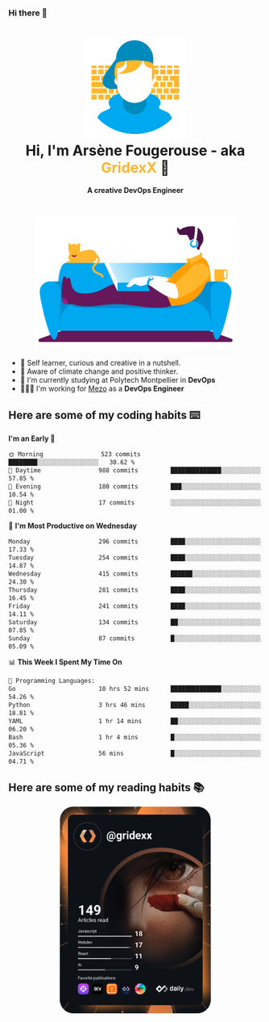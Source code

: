 ### Hi there 👋

<!--
**GridexX/gridexx** is a ✨ _special_ ✨ repository because its `README.md` (this file) appears on your GitHub profile.

Here are some ideas to get you started:

- 🔭 I’m currently working on ...
- 🌱 I’m currently learning ...
- 👯 I’m looking to collaborate on ...
- 🤔 I’m looking for help with ...
- 💬 Ask me about ...
- 📫 How to reach me: ...
- 😄 Pronouns: ...
- ⚡ Fun fact: ...
-->


<!-- Header -->
<h1 align="center">
  <img src="./images/user_profile.png" width="200">
  <br>
  Hi, I'm Arsène Fougerouse - aka <span style="color:#ffb72e">GridexX</span> 👋
</h1>


<p align="center">
  <b>A creative DevOps Engineer </b>
</p>
<br/>
<p align="center">
  <img src="./images/man_couch.png" width="400">
</p>

- 🎨 Self learner, curious and creative in a nutshell. 
- 🌱 Aware of climate change and positive thinker.
- 📕 I'm currently studying at Polytech Montpellier in **DevOps**
- 👨🏻‍💻 I'm working for [Mezo](https://meso-lr.umontpellier.fr/) as a **DevOps Engineer**


## Here are some of my coding habits ⌨️

<!-- Add a section about tech and Ops stack
  Like this one : https://github.com/Xanthus58#-tech-stack
-->
<!--START_SECTION:waka-->
**I'm an Early 🐤** 

```text
🌞 Morning                523 commits         ████████░░░░░░░░░░░░░░░░░   30.62 % 
🌆 Daytime                988 commits         ██████████████░░░░░░░░░░░   57.85 % 
🌃 Evening                180 commits         ███░░░░░░░░░░░░░░░░░░░░░░   10.54 % 
🌙 Night                  17 commits          ░░░░░░░░░░░░░░░░░░░░░░░░░   01.00 % 
```
📅 **I'm Most Productive on Wednesday** 

```text
Monday                   296 commits         ████░░░░░░░░░░░░░░░░░░░░░   17.33 % 
Tuesday                  254 commits         ████░░░░░░░░░░░░░░░░░░░░░   14.87 % 
Wednesday                415 commits         ██████░░░░░░░░░░░░░░░░░░░   24.30 % 
Thursday                 281 commits         ████░░░░░░░░░░░░░░░░░░░░░   16.45 % 
Friday                   241 commits         ████░░░░░░░░░░░░░░░░░░░░░   14.11 % 
Saturday                 134 commits         ██░░░░░░░░░░░░░░░░░░░░░░░   07.85 % 
Sunday                   87 commits          █░░░░░░░░░░░░░░░░░░░░░░░░   05.09 % 
```


📊 **This Week I Spent My Time On** 

```text
💬 Programming Languages: 
Go                       10 hrs 52 mins      ██████████████░░░░░░░░░░░   54.26 % 
Python                   3 hrs 46 mins       █████░░░░░░░░░░░░░░░░░░░░   18.81 % 
YAML                     1 hr 14 mins        ██░░░░░░░░░░░░░░░░░░░░░░░   06.20 % 
Bash                     1 hr 4 mins         █░░░░░░░░░░░░░░░░░░░░░░░░   05.36 % 
JavaScript               56 mins             █░░░░░░░░░░░░░░░░░░░░░░░░   04.71 % 
```


<!--END_SECTION:waka-->

## Here are some of my reading habits 📚
<div  align="center">
  <img src="./images/devcard.svg" width="300">
</div>
